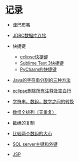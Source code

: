 [记录](https://github.com/sunnyandgood/MyBlog/issues)
====================================================
* [津巴布韦](https://github.com/sunnyandgood/MyBlog/issues/4)
* [JDBC数据库连接](https://github.com/sunnyandgood/MyBlog/blob/master/Dao.java)
* 快捷键
  * [eclipse快捷键](https://github.com/sunnyandgood/MyBlog/blob/master/eclipse%E5%BF%AB%E6%8D%B7%E9%94%AE.txt)
  * [Sublime Text 3快捷键](https://github.com/sunnyandgood/MyBlog/blob/master/Sublime%20Text%203%20%E5%BF%AB%E6%8D%B7%E9%94%AE.txt)
  * [PyCharm的快捷键](https://github.com/sunnyandgood/MyBlog/blob/master/PyCharm%E7%9A%84%E5%BF%AB%E6%8D%B7%E9%94%AE.txt)
  
* [Java的字符串分割的三种方法](https://github.com/sunnyandgood/MyBlog/issues/3)
* [eclipse删除所有注释及空白行](https://github.com/sunnyandgood/MyBlog/issues/2)
* [字符串，数组，数字之间的转换](https://github.com/sunnyandgood/MyBlog/issues/5)
* [数组全排列（无重复）](https://github.com/sunnyandgood/MyBlog/issues/6)
* [数组的复制 ](https://github.com/sunnyandgood/MyBlog/issues/8)
* [比较两个数组的大小](https://github.com/sunnyandgood/MyBlog/issues/9)
* [SQL server主键和外键](https://github.com/sunnyandgood/MyBlog/blob/master/SQL%20server%E4%B8%BB%E9%94%AE%E5%92%8C%E5%A4%96%E9%94%AE%20.pdf)
* [JSP](https://github.com/sunnyandgood/MyBlog/issues/10)
